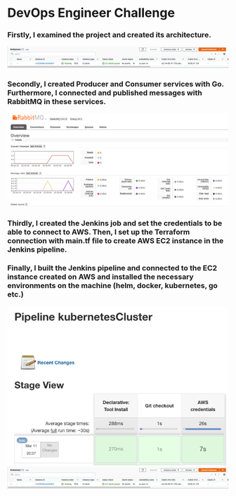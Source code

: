 # DevOps Engineer Challenge
### Firstly, I examined the project and created its architecture.
![Optional Text](https://github.com/Talhaasan/go-services/blob/main/projectContent/images/ec2instance.png)
### Secondly, I created Producer and Consumer services with Go. Furthermore, I connected and published messages with RabbitMQ in these services. 
![Optional Text](https://github.com/Talhaasan/go-services/blob/main/projectContent/images/rabbitmq.png)
### Thirdly, I created the Jenkins job and set the credentials to be able to connect to AWS. Then, I set up the Terraform connection with main.tf file to create AWS EC2 instance in the Jenkins pipeline.
### Finally, I built the Jenkins pipeline and connected to the EC2 instance created on AWS and installed the necessary environments on the machine (helm, docker, kubernetes, go etc.)
![Optional Text](https://github.com/Talhaasan/go-services/blob/main/projectContent/images/jenkins-pipeline.png)
![Optional Text](https://github.com/Talhaasan/go-services/blob/main/projectContent/images/ec2instance.png)
